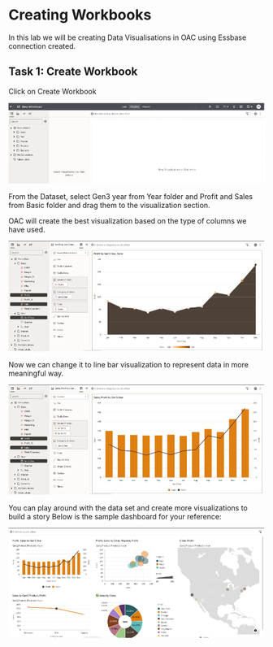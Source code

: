 # Creating Workbooks

In this lab we will be creating Data Visualisations in OAC using Essbase connection created.

## 

## Task 1: Create Workbook

Click on Create Workbook

![Click on Create Workbook](images/dashboard1.png)

From the Dataset, select Gen3 year from Year folder and Profit and Sales from Basic folder and drag them to the visualization section.

OAC will create the best visualization based on the type of columns we have used.

![OAC will create the best visualization based on the type of columns we have used](images/dashboard2.png)

Now we can change it to line bar visualization to represent data in more meaningful way.

![Now we can change it to line bar visualization to represent data in more meaningful way](images/dashboard3.png)

You can play around with the data set and create more visualizations to build a story Below is the sample dashboard for your reference:

![You can play around with the data set and create more visualizations](images/dashboard4.png)
